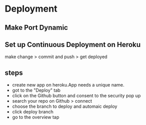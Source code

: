 # Deployment

## Make Port Dynamic

## Set up Continuous Deployment on Heroku

make change > commit and push > get deployed

## steps

- create new app on heroku.App needs a unique name.
- got to the "Deploy" tab
- click on the Github button and consent to the security pop up
- search your repo on Github > connect
- choose the branch to deploy and automaic deploy
- click deploy branch
- go to the overview tap 
